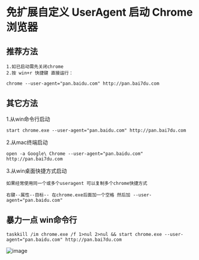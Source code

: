 # 免扩展自定义 UserAgent 启动 Chrome 浏览器

## 推荐方法
```
1.如已启动需先关闭chrome
2.按 win+r 快捷键 直接运行：

chrome --user-agent="pan.baidu.com" http://pan.bai7du.com

```

## 其它方法
1.从win命令行启动
```
start chrome.exe --user-agent="pan.baidu.com" http://pan.bai7du.com
```

2.从mac终端启动
```
open -a Google\ Chrome --user-agent="pan.baidu.com" http://pan.bai7du.com
```

3.从win桌面快捷方式启动
```
如果经常使用同一个或多个useragent 可以复制多个chrome快捷方式

右键--属性--目标-- 在chrome.exe后面加一个空格 然后加 --user-agent="pan.baidu.com"
```

## 暴力一点 win命令行
```
taskkill /im chrome.exe /f 1>nul 2>nul && start chrome.exe --user-agent="pan.baidu.com" http://pan.bai7du.com
```

![image](https://user-images.githubusercontent.com/26950227/145552226-06f4f75a-462e-4378-b027-1b61407ba9eb.png)
